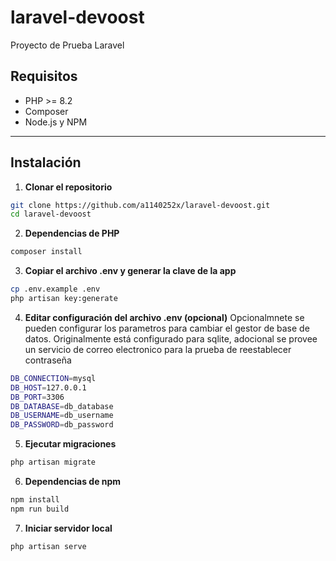 # laravel-devoost
Proyecto de Prueba Laravel


## Requisitos

- PHP >= 8.2
- Composer
- Node.js y NPM

---

## Instalación

1. **Clonar el repositorio**

```bash
git clone https://github.com/a1140252x/laravel-devoost.git
cd laravel-devoost
```

2. **Dependencias de PHP**
```bash
composer install
```

3. **Copiar el archivo .env y generar la clave de la app**
```bash
cp .env.example .env
php artisan key:generate
```

4. **Editar configuración del archivo .env (opcional)**
Opcionalmnete se pueden configurar los parametros para cambiar el gestor de base de datos. Originalmente está configurado para sqlite, adocional se provee un servicio de correo electronico para la prueba de reestablecer contraseña
```bash
DB_CONNECTION=mysql
DB_HOST=127.0.0.1
DB_PORT=3306
DB_DATABASE=db_database
DB_USERNAME=db_username
DB_PASSWORD=db_password
```

5. **Ejecutar migraciones**
```bash
php artisan migrate
```

6. **Dependencias de npm**
```bash
npm install
npm run build
```

7. **Iniciar servidor local**
```bash
php artisan serve
```

